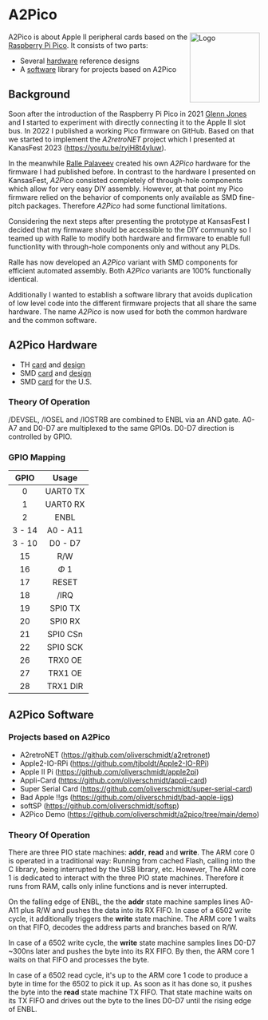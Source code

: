# A2Pico

<img src="/assets/a2pico.svg" alt="Logo" height="140" align="right">

A2Pico is about Apple II peripheral cards based on the [Raspberry Pi Pico](https://www.raspberrypi.com/products/raspberry-pi-pico/). It consists of two parts:
* Several [hardware](#a2pico-hardware) reference designs
* A [software](#a2pico-software) library for projects based on A2Pico

## Background

Soon after the introduction of the Raspberry Pi Pico in 2021 [Glenn Jones](https://github.com/a2retrosystems) and I started to experiment with directly connecting
it to the Apple II slot bus. In 2022 I published a working Pico firmware on GitHub. Based on that we started to implement the _A2retroNET_ project which I presented
at KanasFest 2023 (https://youtu.be/ryiH8t4yIuw).

In the meanwhile [Ralle Palaveev](https://github.com/rallepalaveev) created his own _A2Pico_ hardware for the firmware I had published before. In contrast to the
hardware I presented on KansasFest, _A2Pico_ consisted completely of through-hole components which allow for very easy DIY assembly. However, at that point my Pico
firmware relied on the behavior of components only available as SMD fine-pitch packages. Therefore _A2Pico_ had some functional limitations.

Considering the next steps after presenting the prototype at KansasFest I decided that my firmware should be accessible to the DIY community so I teamed up with Ralle
to modify both hardware and firmware to enable full functionlity with through-hole components only and without any PLDs.

Ralle has now developed an _A2Pico_ variant with SMD components for efficient automated assembly. Both _A2Pico_ variants are 100% functionally identical.

Additionally I wanted to establish a software library that avoids duplication of low level code into the different firmware projects that all share the same hardware.
The name _A2Pico_ is now used for both the common hardware and the common software.

## A2Pico Hardware

* TH [card](https://apple2.co.uk/Products#a2pico-th-card) and [design](https://github.com/rallepalaveev/a2pico/blob/main/A2Pico.v2.6)
* SMD [card](https://apple2.co.uk/Products#a2pico-smd-card) and [design](https://github.com/rallepalaveev/a2pico/blob/main/A2Pico.v2.7)
* SMD [card](https://jcm-1.com/product/a2pico/) for the U.S.

### Theory Of Operation

/DEVSEL, /IOSEL and /IOSTRB are combined to ENBL via an AND gate. A0-A7 and D0-D7 are multiplexed to the same GPIOs. D0-D7 direction is controlled by GPIO.

### GPIO Mapping

| GPIO   | Usage    |
|:------:|:--------:|
| 0      | UART0 TX |
| 1      | UART0 RX |
| 2      | ENBL     |
| 3 - 14 | A0 - A11 |
| 3 - 10 | D0 - D7  |
| 15     | R/W      |
| 16     | $\Phi$ 1 |
| 17     | RESET    |
| 18     | /IRQ     |
| 19     | SPI0 TX  |
| 20     | SPI0 RX  |
| 21     | SPI0 CSn |
| 22     | SPI0 SCK |
| 26     | TRX0 OE  |
| 27     | TRX1 OE  |
| 28     | TRX1 DIR |

## A2Pico Software

### Projects based on A2Pico

* A2retroNET (https://github.com/oliverschmidt/a2retronet)
* Apple2-IO-RPi (https://github.com/tjboldt/Apple2-IO-RPi)
* Apple II Pi (https://github.com/oliverschmidt/apple2pi)
* Appli-Card (https://github.com/oliverschmidt/appli-card)
* Super Serial Card (https://github.com/oliverschmidt/super-serial-card)
* Bad Apple !!gs (https://github.com/oliverschmidt/bad-apple-iigs)
* softSP (https://github.com/oliverschmidt/softsp)
* A2Pico Demo (https://github.com/oliverschmidt/a2pico/tree/main/demo)

### Theory Of Operation

There are three PIO state machines: __addr__, __read__ and __write__. The ARM core 0 is operated in a traditional way: Running from cached Flash, calling into the
C library, being interrupted by the USB library, etc. However, The ARM core 1 is dedicated to interact with the three PIO state machines. Therefore it runs from RAM,
calls only inline functions and is never interrupted.

On the falling edge of ENBL, the the __addr__ state machine samples lines A0-A11 plus R/W and pushes the data into its RX FIFO. In case of a 6502 write cycle, it
additionally triggers the __write__ state machine. The ARM core 1 waits on that FIFO, decodes the address parts and branches based on R/W.

In case of a 6502 write cycle, the __write__ state machine samples lines D0-D7 ~300ns later and pushes the byte into its RX FIFO. By then, the ARM core 1 waits on
that FIFO and processes the byte.

In case of a 6502 read cycle, it's up to the ARM core 1 code to produce a byte in time for the 6502 to pick it up. As soon as it has done so, it pushes the byte
into the __read__ state machine TX FIFO. That state machine waits on its TX FIFO and drives out the byte to the lines D0-D7 until the rising edge of ENBL.
